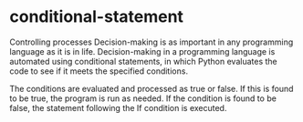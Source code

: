 # conditional-statement
Controlling processes
Decision-making is as important in any programming language as it is in life. Decision-making in a programming language is automated using conditional statements, in which Python evaluates the code to see if it meets the specified conditions.

The conditions are evaluated and processed as true or false. If this is found to be true, the program is run as needed. If the condition is found to be false, the statement following the If condition is executed.

